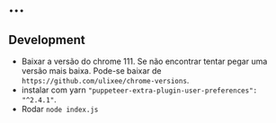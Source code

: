 # ...

## Development
 - Baixar a versão do chrome 111. Se não encontrar tentar pegar uma versão mais baixa. Pode-se baixar de `https://github.com/ulixee/chrome-versions`.
 - instalar com yarn `"puppeteer-extra-plugin-user-preferences": "^2.4.1"`.
 - Rodar `node index.js`
